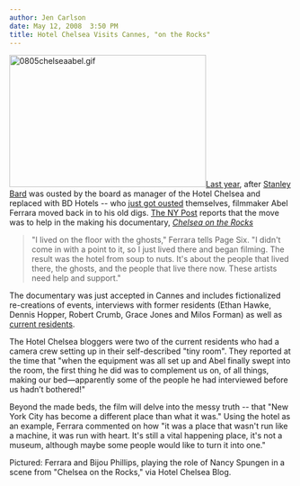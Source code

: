 ```yaml
---
author: Jen Carlson
date: May 12, 2008  3:50 PM
title: Hotel Chelsea Visits Cannes, "on the Rocks"  
---
```


<p><img alt="0805chelseaabel.gif" src="https://web.archive.org/web/20110811124636im_/http://gothamist.com/attachments/arts_jen/0805chelseaabel.gif" width="350" height="235" class="right"><a href="https://web.archive.org/web/20110811124636/http://legends.typepad.com/living_with_legends_the_h/2007/12/abel-ferrara-sh.html">Last year</a>, after <a href="https://web.archive.org/web/20110811124636/http://gothamist.com/2007/07/17/a_conversation.php">Stanley Bard</a> was ousted by the board as manager of the Hotel Chelsea and replaced with BD Hotels -- who <a href="https://web.archive.org/web/20110811124636/http://gothamist.com/2008/04/30/hotel_chelsea_o_1.php">just got ousted</a> themselves, filmmaker Abel Ferrara moved back in to his old digs. <a href="https://web.archive.org/web/20110811124636/http://www.nypost.com/seven/05122008/gossip/pagesix/old_chelsea_lives_on_screen_110456.htm">The NY Post</a> reports that the move was to help in the making his documentary, <a href="https://web.archive.org/web/20110811124636/http://www.imdb.com/title/tt1134665"><em>Chelsea on the Rocks</em></a></p><blockquote>&quot;I lived on the floor with the ghosts,&quot; Ferrara tells Page Six. &quot;I didn&apos;t come in with a point to it, so I just lived there and began filming. The result was the hotel from soup to nuts. It&apos;s about the people that lived there, the ghosts, and the people that live there now. These artists need help and support.&quot;</blockquote>The documentary was just accepted in Cannes and includes fictionalized re-creations of events, interviews with former residents (Ethan Hawke, Dennis Hopper, Robert Crumb, Grace Jones and Milos Forman) as well as <a href="https://web.archive.org/web/20110811124636/http://gothamist.com/2007/07/19/video_of_the_da_88.php">current residents</a>. <p></p>

<p>The Hotel Chelsea bloggers were two of the current residents who had a camera crew setting up in their self-described &quot;tiny room&quot;. They reported at the time that &quot;when the equipment was all set up and Abel finally swept into the room, the first thing he did was to complement us on, of all things, making our bed&#x2014;apparently some of the people he had interviewed before us hadn&#x2019;t bothered!&quot; </p>

<p>Beyond the made beds, the film will delve into the messy truth -- that &quot;New York City has become a different place than what it was.&quot; Using the hotel as an example, Ferrara commented on how &quot;it was a place that wasn&apos;t run like a machine, it was run with heart. It&apos;s still a vital happening place, it&apos;s not a museum, although maybe some people would like to turn it into one.&quot;</p>

<p><span class="photo_caption">Pictured: Ferrara and Bijou Phillips, playing the role of Nancy Spungen in a scene from &quot;Chelsea on the Rocks,&quot; via Hotel Chelsea Blog.<span></span></span></p>